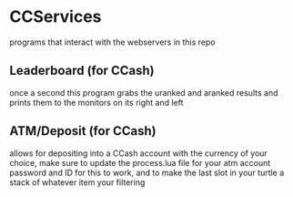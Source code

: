# CCServices
programs that interact with the webservers in this repo

## Leaderboard (for CCash)
once a second this program grabs the uranked and aranked results and prints them to the monitors on its right and left

## ATM/Deposit (for CCash)
allows for depositing into a CCash account with the currency of your choice, make sure to update the process.lua file for your atm account password and ID for this to work, and to make the last slot in your turtle a stack of whatever item your filtering
